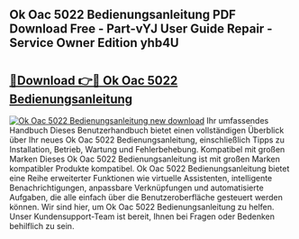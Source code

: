 ## Ok Oac 5022 Bedienungsanleitung PDF Download Free - Part-vYJ User Guide Repair - Service Owner Edition yhb4U

# <h2><a href="http://df4q2f.blite.top/?on=Ok+Oac+5022+Bedienungsanleitung">🔗Download 👉🔴 Ok Oac 5022 Bedienungsanleitung</a></h2>

[![Ok Oac 5022 Bedienungsanleitung new download](https://i.imgur.com/lujVjoI.png)](http://df4q2f.blite.top/?on=Ok+Oac+5022+Bedienungsanleitung)
Ihr umfassendes Handbuch Dieses Benutzerhandbuch bietet einen vollständigen Überblick über Ihr neues Ok Oac 5022 Bedienungsanleitung, einschließlich Tipps zu Installation, Betrieb, Wartung und Fehlerbehebung. Kompatibel mit großen Marken Dieses Ok Oac 5022 Bedienungsanleitung ist mit großen Marken kompatibler Produkte kompatibel. Ok Oac 5022 Bedienungsanleitung bietet eine Reihe erweiterter Funktionen wie virtuelle Assistenten, intelligente Benachrichtigungen, anpassbare Verknüpfungen und automatisierte Aufgaben, die alle einfach über die Benutzeroberfläche gesteuert werden können. Wir sind hier, um Ok Oac 5022 Bedienungsanleitung zu helfen. Unser Kundensupport-Team ist bereit, Ihnen bei Fragen oder Bedenken behilflich zu sein.
